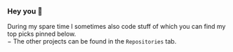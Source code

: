 ### Hey you 👋

During my spare time I sometimes also code stuff of which you can find my top picks pinned below.  
&minus; The other projects can be found in the `Repositories` tab.
